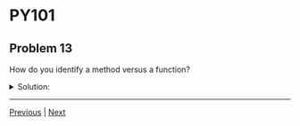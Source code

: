 # PY101
## Problem 13

How do you identify a method versus a function?

<details>
<summary>Solution:</summary>

A method occurs when an object is followed by a `.` and then followed by a function invocation, whereas a function is a function invocation followed by `()` with the object passed into the `()`.

</details>

---

[Previous](012.md) | [Next](014.md)